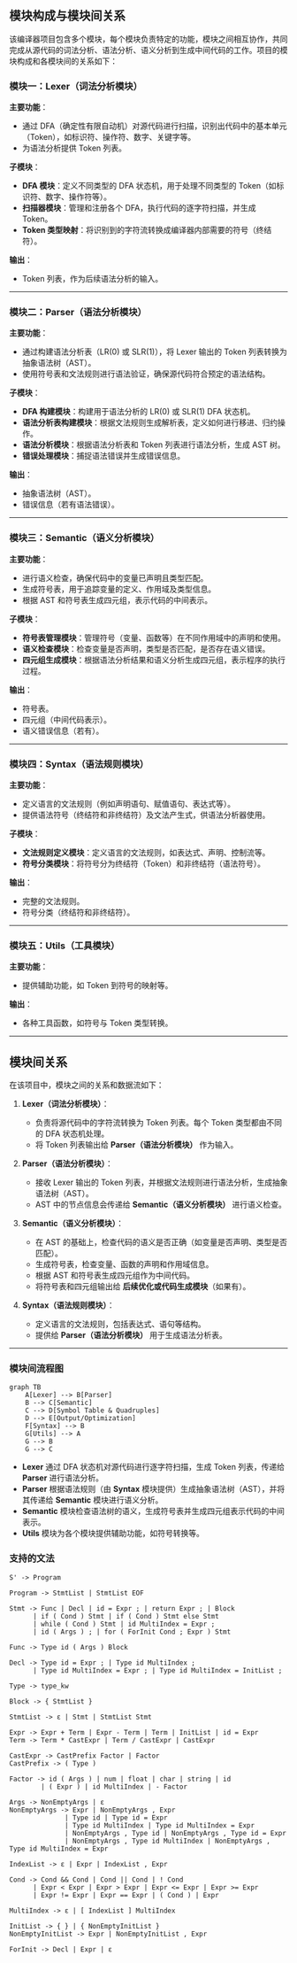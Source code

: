 
## 模块构成与模块间关系

该编译器项目包含多个模块，每个模块负责特定的功能，模块之间相互协作，共同完成从源代码的词法分析、语法分析、语义分析到生成中间代码的工作。项目的模块构成和各模块间的关系如下：

### 模块一：Lexer（词法分析模块）

**主要功能**：

* 通过 DFA（确定性有限自动机）对源代码进行扫描，识别出代码中的基本单元（Token），如标识符、操作符、数字、关键字等。
* 为语法分析提供 Token 列表。

**子模块**：

* **DFA 模块**：定义不同类型的 DFA 状态机，用于处理不同类型的 Token（如标识符、数字、操作符等）。
* **扫描器模块**：管理和注册各个 DFA，执行代码的逐字符扫描，并生成 Token。
* **Token 类型映射**：将识别到的字符流转换成编译器内部需要的符号（终结符）。

**输出**：

* Token 列表，作为后续语法分析的输入。

---

### 模块二：Parser（语法分析模块）

**主要功能**：

* 通过构建语法分析表（LR(0) 或 SLR(1)），将 Lexer 输出的 Token 列表转换为抽象语法树（AST）。
* 使用符号表和文法规则进行语法验证，确保源代码符合预定的语法结构。

**子模块**：

* **DFA 构建模块**：构建用于语法分析的 LR(0) 或 SLR(1) DFA 状态机。
* **语法分析表构建模块**：根据文法规则生成解析表，定义如何进行移进、归约操作。
* **语法分析模块**：根据语法分析表和 Token 列表进行语法分析，生成 AST 树。
* **错误处理模块**：捕捉语法错误并生成错误信息。

**输出**：

* 抽象语法树（AST）。
* 错误信息（若有语法错误）。

---

### 模块三：Semantic（语义分析模块）

**主要功能**：

* 进行语义检查，确保代码中的变量已声明且类型匹配。
* 生成符号表，用于追踪变量的定义、作用域及类型信息。
* 根据 AST 和符号表生成四元组，表示代码的中间表示。

**子模块**：

* **符号表管理模块**：管理符号（变量、函数等）在不同作用域中的声明和使用。
* **语义检查模块**：检查变量是否声明，类型是否匹配，是否存在语义错误。
* **四元组生成模块**：根据语法分析结果和语义分析生成四元组，表示程序的执行过程。

**输出**：

* 符号表。
* 四元组（中间代码表示）。
* 语义错误信息（若有）。

---

### 模块四：Syntax（语法规则模块）

**主要功能**：

* 定义语言的文法规则（例如声明语句、赋值语句、表达式等）。
* 提供语法符号（终结符和非终结符）及文法产生式，供语法分析器使用。

**子模块**：

* **文法规则定义模块**：定义语言的文法规则，如表达式、声明、控制流等。
* **符号分类模块**：将符号分为终结符（Token）和非终结符（语法符号）。

**输出**：

* 完整的文法规则。
* 符号分类（终结符和非终结符）。

---

### 模块五：Utils（工具模块）

**主要功能**：

* 提供辅助功能，如 Token 到符号的映射等。

**输出**：

* 各种工具函数，如符号与 Token 类型转换。

---

## 模块间关系

在该项目中，模块之间的关系和数据流如下：

1. **Lexer（词法分析模块）**：

   * 负责将源代码中的字符流转换为 Token 列表。每个 Token 类型都由不同的 DFA 状态机处理。
   * 将 Token 列表输出给 **Parser（语法分析模块）** 作为输入。

2. **Parser（语法分析模块）**：

   * 接收 Lexer 输出的 Token 列表，并根据文法规则进行语法分析，生成抽象语法树（AST）。
   * AST 中的节点信息会传递给 **Semantic（语义分析模块）** 进行语义检查。

3. **Semantic（语义分析模块）**：

   * 在 AST 的基础上，检查代码的语义是否正确（如变量是否声明、类型是否匹配）。
   * 生成符号表，检查变量、函数的声明和作用域信息。
   * 根据 AST 和符号表生成四元组作为中间代码。
   * 将符号表和四元组输出给 **后续优化或代码生成模块**（如果有）。

4. **Syntax（语法规则模块）**：

   * 定义语言的文法规则，包括表达式、语句等结构。
   * 提供给 **Parser（语法分析模块）** 用于生成语法分析表。

---

### 模块间流程图

```mermaid
graph TB
    A[Lexer] --> B[Parser]
    B --> C[Semantic]
    C --> D[Symbol Table & Quadruples]
    D --> E[Output/Optimization]
    F[Syntax] --> B
    G[Utils] --> A
    G --> B
    G --> C
```

* **Lexer** 通过 DFA 状态机对源代码进行逐字符扫描，生成 Token 列表，传递给 **Parser** 进行语法分析。
* **Parser** 根据语法规则（由 **Syntax** 模块提供）生成抽象语法树（AST），并将其传递给 **Semantic** 模块进行语义分析。
* **Semantic** 模块检查语法树的语义，生成符号表并生成四元组表示代码的中间表示。
* **Utils** 模块为各个模块提供辅助功能，如符号转换等。

### 支持的文法

```
S' -> Program

Program -> StmtList | StmtList EOF

Stmt -> Func | Decl | id = Expr ; | return Expr ; | Block 
      | if ( Cond ) Stmt | if ( Cond ) Stmt else Stmt 
      | while ( Cond ) Stmt | id MultiIndex = Expr ; 
      | id ( Args ) ; | for ( ForInit Cond ; Expr ) Stmt

Func -> Type id ( Args ) Block

Decl -> Type id = Expr ; | Type id MultiIndex ; 
      | Type id MultiIndex = Expr ; | Type id MultiIndex = InitList ;

Type -> type_kw

Block -> { StmtList }

StmtList -> ε | Stmt | StmtList Stmt

Expr -> Expr + Term | Expr - Term | Term | InitList | id = Expr
Term -> Term * CastExpr | Term / CastExpr | CastExpr

CastExpr -> CastPrefix Factor | Factor
CastPrefix -> ( Type )

Factor -> id ( Args ) | num | float | char | string | id 
        | ( Expr ) | id MultiIndex | - Factor

Args -> NonEmptyArgs | ε
NonEmptyArgs -> Expr | NonEmptyArgs , Expr
              | Type id | Type id = Expr
              | Type id MultiIndex | Type id MultiIndex = Expr
              | NonEmptyArgs , Type id | NonEmptyArgs , Type id = Expr
              | NonEmptyArgs , Type id MultiIndex | NonEmptyArgs , Type id MultiIndex = Expr

IndexList -> ε | Expr | IndexList , Expr

Cond -> Cond && Cond | Cond || Cond | ! Cond 
      | Expr < Expr | Expr > Expr | Expr <= Expr | Expr >= Expr 
      | Expr != Expr | Expr == Expr | ( Cond ) | Expr

MultiIndex -> ε | [ IndexList ] MultiIndex

InitList -> { } | { NonEmptyInitList }
NonEmptyInitList -> Expr | NonEmptyInitList , Expr

ForInit -> Decl | Expr | ε
```